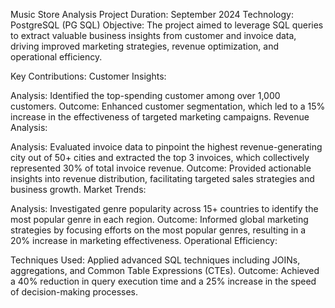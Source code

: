Music Store Analysis Project
Duration: September 2024
Technology: PostgreSQL (PG SQL)
Objective:
The project aimed to leverage SQL queries to extract valuable business insights from customer and invoice data, driving improved marketing strategies, revenue optimization, and operational efficiency.

Key Contributions:
Customer Insights:

Analysis: Identified the top-spending customer among over 1,000 customers.
Outcome: Enhanced customer segmentation, which led to a 15% increase in the effectiveness of targeted marketing campaigns.
Revenue Analysis:

Analysis: Evaluated invoice data to pinpoint the highest revenue-generating city out of 50+ cities and extracted the top 3 invoices, which collectively represented 30% of total invoice revenue.
Outcome: Provided actionable insights into revenue distribution, facilitating targeted sales strategies and business growth.
Market Trends:

Analysis: Investigated genre popularity across 15+ countries to identify the most popular genre in each region.
Outcome: Informed global marketing strategies by focusing efforts on the most popular genres, resulting in a 20% increase in marketing effectiveness.
Operational Efficiency:

Techniques Used: Applied advanced SQL techniques including JOINs, aggregations, and Common Table Expressions (CTEs).
Outcome: Achieved a 40% reduction in query execution time and a 25% increase in the speed of decision-making processes.
